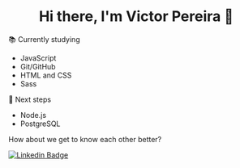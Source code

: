 <h1 align="center">Hi there, I'm Victor Pereira 👋</h1>  


📚 Currently studying
- JavaScript
- Git/GitHub
- HTML and CSS
- Sass

🚀 Next steps
- Node.js
- PostgreSQL

How about we get to know each other better?

[![Linkedin Badge](https://img.shields.io/badge/-LinkedIn-blue?style=flat-square&logo=Linkedin&logoColor=white&link=https://www.linkedin.com/in/victorspsr)](https://www.linkedin.com/in/victorspsr)
